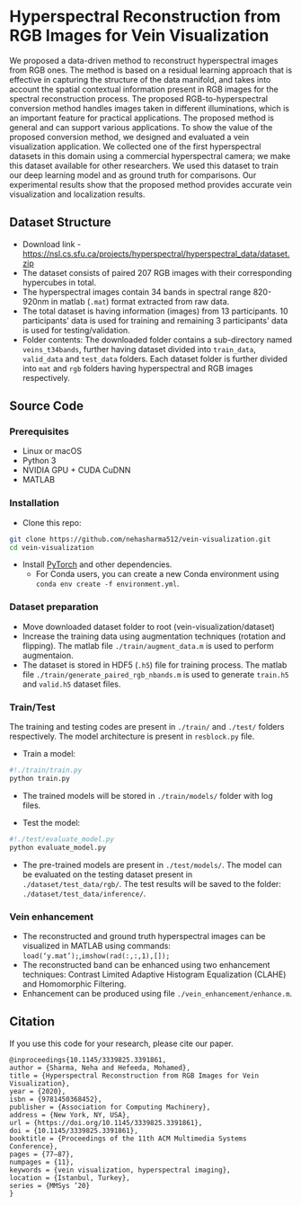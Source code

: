 # Hyperspectral Reconstruction from RGB Images for Vein Visualization
We proposed a data-driven method to reconstruct hyperspectral images from RGB ones. The method is based on a residual learning approach that is effective in capturing the structure of the data manifold, and takes into account the spatial contextual information present in RGB images for the spectral reconstruction process. The proposed RGB-to-hyperspectral conversion method handles images taken in different illuminations, which is an important feature for practical applications. The proposed method is general and can support various applications. To show the value of the proposed conversion method, we designed and evaluated a vein visualization application. We collected one of the first hyperspectral datasets in this domain using a commercial hyperspectral camera; we make this dataset available for other researchers. We used this dataset to train our deep learning model and as ground truth for comparisons. Our experimental results show that the proposed method provides accurate vein visualization and localization results.

## Dataset Structure
- Download link -  https://nsl.cs.sfu.ca/projects/hyperspectral/hyperspectral_data/dataset.zip
- The dataset consists of paired 207 RGB images with their corresponding hypercubes in total.
- The hyperspectral images contain 34 bands in spectral range 820-920nm in matlab (`.mat`) format extracted from raw data.
- The total dataset is having information (images) from 13 participants. 10 participants' data is used for training and remaining 3 participants' data is used for testing/validation.
- Folder contents: The downloaded folder contains a sub-directory named `veins_t34bands`, further having dataset divided into `train_data`, `valid_data` and `test_data` folders. Each dataset folder is further divided into `mat` and `rgb` folders having hyperspectral and RGB images respectively.

## Source Code
### Prerequisites
- Linux or macOS
- Python 3
- NVIDIA GPU + CUDA CuDNN
- MATLAB

### Installation
- Clone this repo:
```bash
git clone https://github.com/nehasharma512/vein-visualization.git
cd vein-visualization
```
- Install [PyTorch](http://pytorch.org) and other dependencies.
  - For Conda users, you can create a new Conda environment using `conda env create -f environment.yml`.

### Dataset preparation
- Move downloaded dataset folder to root (vein-visualization/dataset)
- Increase the training data using augmentation techniques (rotation and flipping). The matlab file `./train/augment_data.m` is used to perform augmentaion.
- The dataset is stored in HDF5 (`.h5`) file for training process. The matlab file `./train/generate_paired_rgb_nbands.m` is used to generate `train.h5` and `valid.h5` dataset files.

### Train/Test  
The training and testing codes are present in `./train/` and `./test/` folders respectively. The model architecture is present in `resblock.py` file.
- Train a model:
```bash
#!./train/train.py
python train.py
```
- The trained models will be stored in `./train/models/` folder with log files. 

- Test the model:
```bash
#!./test/evaluate_model.py
python evaluate_model.py
```
- The pre-trained models are present in `./test/models/`. The model can be evaluated on the testing dataset present in `./dataset/test_data/rgb/`. The test results will be saved to the folder: `./dataset/test_data/inference/`.

### Vein enhancement
- The reconstructed and ground truth hyperspectral images can be visualized in MATLAB using commands: `load(‘y.mat’);`,`imshow(rad(:,:,1),[]);`
- The reconstructed band can be enhanced using two enhancement techniques: Contrast Limited Adaptive Histogram Equalization (CLAHE) and Homomorphic Filtering.
- Enhancement can be produced using file `./vein_enhancement/enhance.m`.

## Citation
If you use this code for your research, please cite our paper.
```
@inproceedings{10.1145/3339825.3391861,
author = {Sharma, Neha and Hefeeda, Mohamed},
title = {Hyperspectral Reconstruction from RGB Images for Vein Visualization},
year = {2020},
isbn = {9781450368452},
publisher = {Association for Computing Machinery},
address = {New York, NY, USA},
url = {https://doi.org/10.1145/3339825.3391861},
doi = {10.1145/3339825.3391861},
booktitle = {Proceedings of the 11th ACM Multimedia Systems Conference},
pages = {77–87},
numpages = {11},
keywords = {vein visualization, hyperspectral imaging},
location = {Istanbul, Turkey},
series = {MMSys ’20}
}

```
